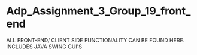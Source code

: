 # Adp_Assignment_3_Group_19_front_end

ALL FRONT-END/ CLIENT SIDE FUNCTIONALITY CAN BE FOUND HERE. INCLUDES JAVA SWING GUI'S
